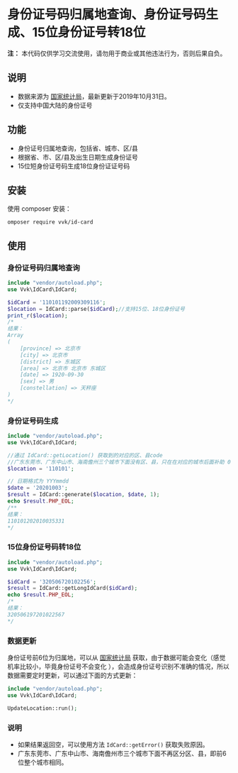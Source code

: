 # 身份证号码归属地查询、身份证号码生成、15位身份证号转18位
**注：** 本代码仅供学习交流使用，请勿用于商业或其他违法行为，否则后果自负。

## 说明

* 数据来源为 [国家统计局](http://www.stats.gov.cn/tjsj/tjbz/tjyqhdmhcxhfdm/2019/index.html)，最新更新于2019年10月31日。
* 仅支持中国大陆的身份证号



## 功能 ##

* 身份证号归属地查询，包括省、城市、区/县
* 根据省、市、区/县及出生日期生成身份证号
* 15位短身份证号码生成18位身份证证号码

## 安装 ##

使用 composer 安装：

```shell
omposer require vvk/id-card	
```

## 使用

### 身份证号码归属地查询 

```php
include "vendor/autoload.php";
use Vvk\IdCard\IdCard;

$idCard = '110101192009309116';
$location = IdCard::parse($idCard);//支持15位、18位身份证号
print_r($location);
/*
结果：
Array
(
    [province] => 北京市
    [city] => 北京市
    [district] => 东城区
    [area] => 北京市 北京市 东城区
    [date] => 1920-09-30
    [sex] => 男
    [constellation] => 天秤座
)
*/
```

### 身份证号码生成

```php
include "vendor/autoload.php";
use Vvk\IdCard\IdCard;

//通过 IdCard::getLocation() 获取到的对应的区、县code
//广东东莞市、广东中山市、海南儋州三个城市下面没有区、县，只在在对应的城市后面补助 00 组成6位字符串即可
$location = '110101';

// 日期格式为 YYYmmdd
$date = '20201003';
$result = IdCard::generate($location, $date, 1);
echo $result.PHP_EOL;
/**
结果：
110101202010035331
*/
```

### 15位身份证号码转18位

```php
include "vendor/autoload.php";
use Vvk\IdCard\IdCard;

$idCard = '320506720102256';
$result = IdCard::getLongIdCard($idCard);
echo $result.PHP_EOL;
/*
结果：
320506197201022567
*/
```
### 数据更新

身份证号前6位为归属地，可以从 [国家统计局](http://www.stats.gov.cn/tjsj/tjbz/tjyqhdmhcxhfdm/2019/index.html) 获取，由于数据可能会变化（感觉机率比较小，毕竟身份证号不会变化 ），会造成身份证号识别不准确的情况，所以数据需要定时更新，可以通过下面的方式更新：

```php
include "vendor/autoload.php";
use Vvk\IdCard\IdCard;

UpdateLocation::run();
```


### 说明

* 如果结果返回空，可以使用方法 `IdCard::getError()` 获取失败原因。
* 广东东莞市、广东中山市、海南儋州市三个城市下面不再区分区、县，即前6位整个城市相同。

